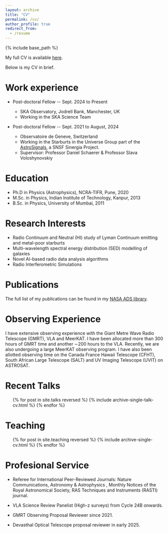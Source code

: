 ```yaml
---
layout: archive
title: "CV"
permalink: /cv/
author_profile: true
redirect_from:
  - /resume
---
```


{% include base_path %}

My full CV is available [here](/files/Omkar_Bait_Academic_CV.pdf).

Below is my CV in brief.


Work experience
======
* Post-doctoral Fellow  -- Sept. 2024 to Present
  * SKA Observatory, Jodrell Bank, Manchester, UK
  * Working in the SKA Science Team

* Post-doctoral Fellow  -- Sept. 2021 to August, 2024
  * Observatoire de Geneve, Switzerland
  * Working in the Starburts in the Universe Group part of the [AstroSignals](https://astrosignals.ch/), a SNSF Sinergia Project.
  * Supervisor: Professor Daniel Schaerer \& Professor Slava Voloshynovskiy

Education
======
* Ph.D in Physics (Astrophysics), NCRA-TIFR, Pune, 2020
* M.Sc. in Physics, Indian Institute of Technology, Kanpur, 2013
* B.Sc. in Physics, University of Mumbai, 2011

  
Research Interests
======
* Radio Continuum and Neutral (HI) study of Lyman Continuum emitting and metal-poor starburts 
* Multi-wavelength spectral energy distribution (SED) modelling of galaxies
* Novel AI-based radio data analysis algorithms
* Radio Interferometric Simulations

Publications
======

The full list of my publications can be found in my [NASA ADS library](https://ui.adsabs.harvard.edu/search/p_=0&q=docs(library%2FGL_MvN03RZq4XZykVMdRZg)&sort=date%20desc%2C%20bibcode%20desc).


Observing Experience
======
I have extensive observing experience with the Giant Metre Wave Radio Telescope (GMRT), VLA
and MeerKAT. I have been allocated more than 300 hours of GMRT time and another ∼200 hours to
the VLA. Recently, we are also undergoing a large MeerKAT observing program. I have also been allotted
observing time on the Canada France Hawaii Telescope (CFHT), South African Large Telescope (SALT)
and UV Imaging Telescope (UVIT) on ASTROSAT. 

Recent Talks
======
  <ul>{% for post in site.talks reversed %}
    {% include archive-single-talk-cv.html  %}
  {% endfor %}</ul>
  
Teaching
======
  <ul>{% for post in site.teaching reversed %}
    {% include archive-single-cv.html %}
  {% endfor %}</ul>
  
Profesional Service
======
* Referee for International Peer-Reviewed Journals: Nature Communications, Astronomy & Astrophysics , Monthly Notices of the Royal Astronomical Society, RAS Techniques and
Instruments (RASTI) journal.

* VLA Science Review Panelist (High-z surveys) from Cycle 24B onwards.

* GMRT Observing Proposal Reviewer since 2021.

* Devasthal Optical Telescope proposal reviewer in early 2025.
